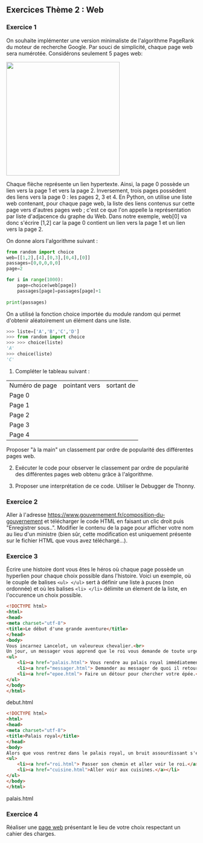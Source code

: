 ## Exercices Thème 2 : Web

### Exercice 1

On souhaite implémenter une version minimaliste de l'algorithme PageRank du moteur de recherche Google. Par souci de simplicité, chaque page web sera numérotée.
Considérons seulement 5 pages web:

<img src="Assets/PageRank.png" width="300" height="300">

Chaque flèche représente un lien hypertexte. Ainsi, la page 0 possède un lien vers la page 1 et vers la page 2. Inversement, trois pages possèdent des liens vers la page 0 : les pages 2, 3 et 4.
En Python, on utilise une liste web contenant, pour chaque page web, la liste des liens contenus sur cette page vers d'autres pages web ; c'est ce que l'on appelle la représentation par liste d'adjacence du graphe du Web. Dans notre exemple, web[0] va donc s'écrire [1,2] car la page 0 contient un lien vers la page 1 et un lien vers la page 2.

On donne alors l'algorithme suivant :

```Python
from random import choice
web=[[1,2],[4],[0,3],[0,4],[0]]
passages=[0,0,0,0,0]
page=2

for i in range(1000):
    page=choice(web[page])
    passages[page]=passages[page]+1
    
print(passages)
```

On a utilisé la fonction choice importée du module random qui permet d'obtenir aléatoirement un élément dans une liste.

```Python
>>> liste=['A','B','C','D']
>>> from random import choice
>>> >>> choice(liste)
'A'
>>> choice(liste)
'C'
```
1. Compléter le tableau suivant :

<table>
<tr>
<td>Numéro de page
</td>
<td>pointant vers
</td>
<td>sortant de
</td>
</tr>
<tr>
<td>Page 0
</td>
<td>
</td>
<td>
</td>
</tr>
<tr>
<td>Page 1
</td>
<td>
</td>
<td>
</td>
</tr>
<tr>
<td>Page 2
</td>
<td>
</td>
<td>
</td>
</tr>
<tr>
<td>Page 3
</td>
<td>
</td>
<td>
</td>
</tr>
<tr>
<td>Page 4
</td>
<td>
</td>
<td>
</td>
</tr>
</table>

Proposer "à la main" un classement par ordre de popularité des différentes pages web. 

2. Exécuter le code pour observer le classement par ordre de popularité des différentes pages web obtenu grâce à l'algorithme. 

3. Proposer une interprétation de ce code. Utiliser le Debugger de Thonny.

### Exercice 2

Aller à l'adresse https://www.gouvernement.fr/composition-du-gouvernement et télécharger le code HTML en faisant un clic droit puis "Enregistrer sous..". Modifier le contenu de la page pour afficher votre nom au lieu d'un ministre (bien sûr, cette modification est uniquement présente sur le fichier HTML que vous avez téléchargé...).

### Exercice 3

Écrire une histoire dont vous êtes le héros où chaque page possède un hyperlien pour chaque choix possible dans l'histoire.
Voici un exemple, où le couple de balises `<ul> </ul>` sert à définir une liste à puces (non ordonnée) et où les balises `<li> </li>` délimite un élement de la liste, en l'occurence un choix possible.

```html
<!DOCTYPE html>
<html>
<head>
<meta charset="utf-8">
<title>Le début d'une grande aventure</title>
</head>
<body>
Vous incarnez Lancelot, un valeureux chevalier.<br>
Un jour, un messager vous apprend que le roi vous demande de toute urgence.<br>
<ul>
	<li><a href="palais.html"> Vous rendre au palais royal immédiatement.</a></li>
	<li><a href="messager.html"> Demander au messager de quoi il retourne.</a></li>
	<li><a href="epee.html"> Faire un détour pour chercher votre épée.</a></li>
</ul>
</body>
</html>
```
debut.html

```html
<!DOCTYPE html>
<html>
<head>
<meta charset="utf-8">
<title>Palais royal</title>
</head>
<body>
Alors que vous rentrez dans le palais royal, un bruit assourdissant s'échappe des cuisines.
<ul>
	<li><a href="roi.html"> Passer son chemin et aller voir le roi.</a></li>
	<li><a href="cuisine.html">Aller voir aux cuisines.</a></li>
</ul>
</body>
</html>
```
palais.html

### Exercice 4

Réaliser une [page web](http://vfsilesieux.free.fr/page_web.html) présentant le lieu de votre choix respectant un cahier des charges.
 
